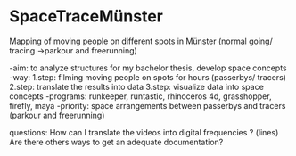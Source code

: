 # SpaceTraceMünster
Mapping of moving people on different spots in Münster (normal going/ tracing ->parkour and freerunning)

-aim: to analyze structures for my bachelor thesis, develop space concepts
-way: 1.step: filming moving people on spots for hours (passerbys/ tracers)
      2.step: translate the results into data
      3.step: visualize data into space concepts
-programs: runkeeper, runtastic, rhinoceros 4d, grasshopper, firefly, maya
-priority: space arrangements between passerbys and tracers (parkour and freerunning)

questions: How can I translate the videos into digital frequencies ? (lines) 
           Are there others ways to get an adequate documentation?
           
